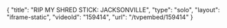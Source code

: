 {
    "title": "RIP MY SHRED STICK: JACKSONVILLE",
    "type": "solo",
    "layout": "iframe-static",
    "videoId": "159414",
    "url": "\/tvpembed\/159414"
}